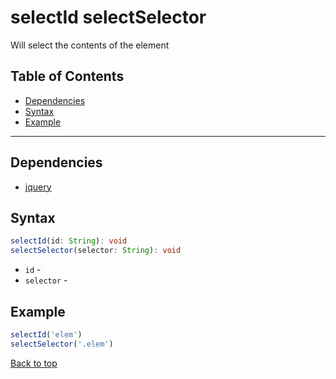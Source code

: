 # selectId selectSelector
Will select the contents of the element
## Table of Contents
- [Dependencies](#dependencies)
- [Syntax](#syntax)
- [Example](#example)
---

## Dependencies
- [jquery](dependencies.md#jquery)
## Syntax
```typescript
selectId(id: String): void
selectSelector(selector: String): void
```
- `id` - 
- `selector` - 
## Example
```js
selectId('elem')
selectSelector('.elem')
```
[Back to top](#)